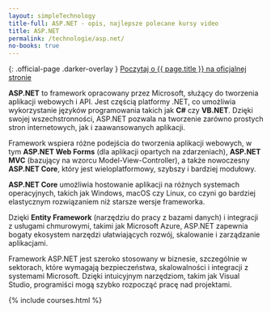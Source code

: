 ```yaml
---
layout: simpleTechnology
title-full: ASP.NET - opis, najlepsze polecane kursy video
title: ASP.NET
permalink: /technologie/asp.net/
no-books: true
---
```


{: .official-page .darker-overlay }
[Poczytaj o {{ page.title }} na oficjalnej stronie](https://www.asp.net/)

**ASP.NET** to framework opracowany przez Microsoft, służący do tworzenia aplikacji webowych i API. Jest częścią platformy .NET, co umożliwia wykorzystanie języków programowania takich jak **C#** czy **VB.NET**. Dzięki swojej wszechstronności, ASP.NET pozwala na tworzenie zarówno prostych stron internetowych, jak i zaawansowanych aplikacji.

Framework wspiera różne podejścia do tworzenia aplikacji webowych, w tym **ASP.NET Web Forms** (dla aplikacji opartych na zdarzeniach), **ASP.NET MVC** (bazujący na wzorcu Model-View-Controller), a także nowoczesny **ASP.NET Core**, który jest wieloplatformowy, szybszy i bardziej modułowy.

**ASP.NET Core** umożliwia hostowanie aplikacji na różnych systemach operacyjnych, takich jak Windows, macOS czy Linux, co czyni go bardziej elastycznym rozwiązaniem niż starsze wersje frameworka.

Dzięki **Entity Framework** (narzędziu do pracy z bazami danych) i integracji z usługami chmurowymi, takimi jak Microsoft Azure, ASP.NET zapewnia bogaty ekosystem narzędzi ułatwiających rozwój, skalowanie i zarządzanie aplikacjami.

Framework ASP.NET jest szeroko stosowany w biznesie, szczególnie w sektorach, które wymagają bezpieczeństwa, skalowalności i integracji z systemami Microsoft. Dzięki intuicyjnym narzędziom, takim jak Visual Studio, programiści mogą szybko rozpocząć pracę nad projektami.

{% include courses.html %}